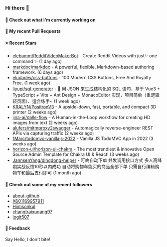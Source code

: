 ### Hi there 👋

#### 👷 Check out what I'm currently working on

#### 🔨 My recent Pull Requests


#### ⭐ Recent Stars

- [elebumm/RedditVideoMakerBot](https://github.com/elebumm/RedditVideoMakerBot) - Create Reddit Videos with just✨ one command ✨ (1 day ago)
- [markdoc/markdoc](https://github.com/markdoc/markdoc) - A powerful, flexible, Markdown-based authoring framework. (6 days ago)
- [eludadev/css-buttons](https://github.com/eludadev/css-buttons) - 100 Modern CSS Buttons, Free And Royalty Free. (1 week ago)
- [liyupi/sql-generator](https://github.com/liyupi/sql-generator) - 🔨 用 JSON 来生成结构化的 SQL 语句，基于 Vue3 &#43; TypeScript &#43; Vite &#43; Ant Design &#43; MonacoEditor 实现，项目简单（重逻辑轻页面）、适合练手~ (1 week ago)
- [KRALYN/PositronV3](https://github.com/KRALYN/PositronV3) - A upside-down, fast, portable, and compact 3D printer (2 weeks ago)
- [jina-ai/dalle-flow](https://github.com/jina-ai/dalle-flow) - A Human-in-the-Loop workflow for creating HD images from text (2 weeks ago)
- [alufers/mitmproxy2swagger](https://github.com/alufers/mitmproxy2swagger) - Automagically reverse-engineer REST APIs via capturing traffic (2 weeks ago)
- [1Marc/todomvc-vanillajs-2022](https://github.com/1Marc/todomvc-vanillajs-2022) - Vanilla JS TodoMVC App in 2022 (3 weeks ago)
- [horizon-ui/horizon-ui-chakra](https://github.com/horizon-ui/horizon-ui-chakra) - The most trendiest &amp; innovative Open Source Admin Template for Chakra UI &amp; React! (3 weeks ago)
- [JannsenYang/dingdong-helper](https://github.com/JannsenYang/dingdong-helper) - 叮咚自动下单 并发调用接口方式 多人高峰期实战反馈10秒以内成功 自动将购物车能买的商品全部下单 只需自行编辑购物车和最后支付即可 (1 month ago)

#### 👯 Check out some of my recent followers

- [about-github](https://github.com/about-github)
- [X601169957911](https://github.com/X601169957911)
- [Hiimsonkul](https://github.com/Hiimsonkul)
- [changtraixuqang97](https://github.com/changtraixuqang97)
- [logit507](https://github.com/logit507)

#### 💬 Feedback

Say Hello, I don't bite!